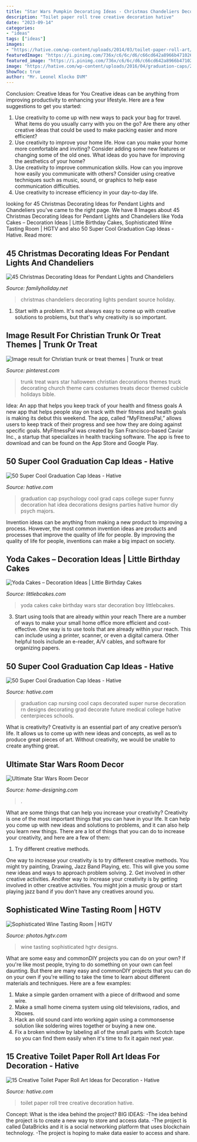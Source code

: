 ```yaml
---
title: "Star Wars Pumpkin Decorating Ideas - Christmas Chandeliers Decorating Lights Pendant Source Holiday"
description: "Toilet paper roll tree creative decoration hative"
date: "2023-09-14"
categories:
- "ideas"
tags: ["ideas"]
images:
- "https://hative.com/wp-content/uploads/2014/03/toilet-paper-roll-art/4-family-tree-craft.JPG"
featuredImage: "https://i.pinimg.com/736x/c6/6c/d6/c66cd642a8966b47102664d9e778d76c.jpg"
featured_image: "https://i.pinimg.com/736x/c6/6c/d6/c66cd642a8966b47102664d9e778d76c.jpg"
image: "https://hative.com/wp-content/uploads/2016/04/graduation-caps/23-super-cool-graduation-cap-ideas.jpg"
ShowToc: true
author: "Mr. Leonel Klocko DVM"
---
```



Conclusion: Creative Ideas for You
Creative ideas can be anything from improving productivity to enhancing your lifestyle. Here are a few suggestions to get you started: 
1. Use creativity to come up with new ways to pack your bag for travel. What items do you usually carry with you on the go? Are there any other creative ideas that could be used to make packing easier and more efficient?
2. Use creativity to improve your home life. How can you make your home more comfortable and inviting? Consider adding some new features or changing some of the old ones. What ideas do you have for improving the aesthetics of your home? 
3. Use creativity to improve communication skills. How can you improve how easily you communicate with others? Consider using creative techniques such as music, sound, or graphics to help ease communication difficulties.
4. Use creativity to increase efficiency in your day-to-day life.

	

		
looking for 45 Christmas Decorating Ideas for Pendant Lights and Chandeliers you've came to the right page. We have 8 Images about 45 Christmas Decorating Ideas for Pendant Lights and Chandeliers like Yoda Cakes – Decoration Ideas | Little Birthday Cakes, Sophisticated Wine Tasting Room | HGTV and also 50 Super Cool Graduation Cap Ideas - Hative. Read more:
		
    
## 45 Christmas Decorating Ideas For Pendant Lights And Chandeliers

<img loading=lazy src="http://www.familyholiday.net/wp-content/uploads/2015/11/Christmas-Pendant-Lights-and-Chandeliers-11.jpg" onerror="this.onerror=null;this.src='https://tse1.mm.bing.net/th?id=OIP.wpXiUMfxZrKXup0netqp_AHaLH&amp;pid=15.1';" alt="45 Christmas Decorating Ideas for Pendant Lights and Chandeliers">

_Source: familyholiday.net_

>christmas chandeliers decorating lights pendant source holiday. 

	

1. Start with a problem. It's not always easy to come up with creative solutions to problems, but that's why creativity is so important.

    
## Image Result For Christian Trunk Or Treat Themes | Trunk Or Treat

<img loading=lazy src="https://i.pinimg.com/736x/c6/6c/d6/c66cd642a8966b47102664d9e778d76c.jpg" onerror="this.onerror=null;this.src='https://tse4.mm.bing.net/th?id=OIP.ixUzKYSr5fsjcQsduCR26gHaJ3&amp;pid=15.1';" alt="Image result for Christian trunk or treat themes | Trunk or treat">

_Source: pinterest.com_

>trunk treat wars star halloween christian decorations themes truck decorating church theme cars costumes treats decor themed cubicle holidays bible. 

	

Idea: An app that helps you keep track of your health and fitness goals
A new app that helps people stay on track with their fitness and health goals is making its debut this weekend. The app, called “MyFitnessPal,” allows users to keep track of their progress and see how they are doing against specific goals. MyFitnessPal was created by San Francisco-based Caviar Inc., a startup that specializes in health tracking software. The app is free to download and can be found on the App Store and Google Play.

    
## 50 Super Cool Graduation Cap Ideas - Hative

<img loading=lazy src="https://hative.com/wp-content/uploads/2016/04/graduation-caps/28-super-cool-graduation-cap-ideas.jpg" onerror="this.onerror=null;this.src='https://tse2.mm.bing.net/th?id=OIP.LzQhnyyLnpThoI68JVbjswHaJ3&amp;pid=15.1';" alt="50 Super Cool Graduation Cap Ideas - Hative">

_Source: hative.com_

>graduation cap psychology cool grad caps college super funny decoration hat idea decorations designs parties hative humor diy psych majors. 

	

Invention ideas can be anything from making a new product to improving a process. However, the most common invention ideas are products and processes that improve the quality of life for people. By improving the quality of life for people, inventions can make a big impact on society.

    
## Yoda Cakes – Decoration Ideas | Little Birthday Cakes

<img loading=lazy src="http://littlebcakes.com/wp-content/uploads/2014/01/Yoda-Cakes-Photos.jpg" onerror="this.onerror=null;this.src='https://tse4.mm.bing.net/th?id=OIP.7KIiuqceyunGrd8jIh77ZQHaFe&amp;pid=15.1';" alt="Yoda Cakes – Decoration Ideas | Little Birthday Cakes">

_Source: littlebcakes.com_

>yoda cakes cake birthday wars star decoration boy littlebcakes. 

	

3) Start using tools that are already within your reach
There are a number of ways to make your small home office more efficient and cost-effective. One way is to use tools that are already within your reach. This can include using a printer, scanner, or even a digital camera. Other helpful tools include an e-reader, A/V cables, and software for organizing papers.

    
## 50 Super Cool Graduation Cap Ideas - Hative

<img loading=lazy src="https://hative.com/wp-content/uploads/2016/04/graduation-caps/23-super-cool-graduation-cap-ideas.jpg" onerror="this.onerror=null;this.src='https://tse3.mm.bing.net/th?id=OIP.-1jpx8tE1K5tl1JOmy5_OgHaNL&amp;pid=15.1';" alt="50 Super Cool Graduation Cap Ideas - Hative">

_Source: hative.com_

>graduation cap nursing cool caps decorated super nurse decoration rn designs decorating grad decorate future medical college hative centerpieces schools. 

	

What is creativity?
Creativity is an essential part of any creative person’s life. It allows us to come up with new ideas and concepts, as well as to produce great pieces of art. Without creativity, we would be unable to create anything great.

    
## Ultimate Star Wars Room Decor

<img loading=lazy src="http://cdn.home-designing.com/wp-content/uploads/2009/08/star-wars-fan-home.jpg" onerror="this.onerror=null;this.src='https://tse4.mm.bing.net/th?id=OIP.Anon3bXHwSVVkWTftqJygAHaKO&amp;pid=15.1';" alt="Ultimate Star Wars Room Decor">

_Source: home-designing.com_

>. 

	

What are some things that can help you increase your creativity?
Creativity is one of the most important things that you can have in your life. It can help you come up with new ideas and solutions to problems, and it can also help you learn new things. There are a lot of things that you can do to increase your creativity, and here are a few of them: 
1. Try different creative methods.

One way to increase your creativity is to try different creative methods. You might try painting, Drawing, Jazz Band Playing, etc. This will give you some new ideas and ways to approach problem solving. 
2. Get involved in other creative activities.
Another way to increase your creativity is by getting involved in other creative activities. You might join a music group or start playing jazz band if you don’t have any creatives around you.

    
## Sophisticated Wine Tasting Room | HGTV

<img loading=lazy src="https://hgtvhome.sndimg.com/content/dam/images/hgtv/fullset/2016/3/31/0/HUHH2016-Classic_Plano-TX_15.jpg.rend.hgtvcom.616.924.suffix/1459436647958.jpeg" onerror="this.onerror=null;this.src='https://tse1.mm.bing.net/th?id=OIP.2beXxdBIRvg9KnFXZP9fjwHaLH&amp;pid=15.1';" alt="Sophisticated Wine Tasting Room | HGTV">

_Source: photos.hgtv.com_

>wine tasting sophisticated hgtv designs. 

	

What are some easy and commonDIY projects you can do on your own?
If you're like most people, trying to do something on your own can feel daunting. But there are many easy and commonDIY projects that you can do on your own if you're willing to take the time to learn about different materials and techniques. Here are a few examples:
1. Make a simple garden ornament with a piece of driftwood and some wire.
2. Make a small home cinema system using old televisions, radios, and Xboxes.
3. Hack an old sound card into working again using a commonsense solution like soldering wires together or buying a new one.
4. Fix a broken window by labeling all of the small parts with Scotch tape so you can find them easily when it's time to fix it again next year.

    
## 15 Creative Toilet Paper Roll Art Ideas For Decoration - Hative

<img loading=lazy src="https://hative.com/wp-content/uploads/2014/03/toilet-paper-roll-art/4-family-tree-craft.JPG" onerror="this.onerror=null;this.src='https://tse2.mm.bing.net/th?id=OIP.9fGFceDXwLEPLKMO5IYZsgHaFj&amp;pid=15.1';" alt="15 Creative Toilet Paper Roll Art Ideas for Decoration - Hative">

_Source: hative.com_

>toilet paper roll tree creative decoration hative. 

	

Concept: What is the idea behind the project?
BIG IDEAS: 
-The idea behind the project is to create a new way to store and access data. 
-The project is called DataBricks and it is a social networking platform that uses blockchain technology. 
-The project is hoping to make data easier to access and share.

